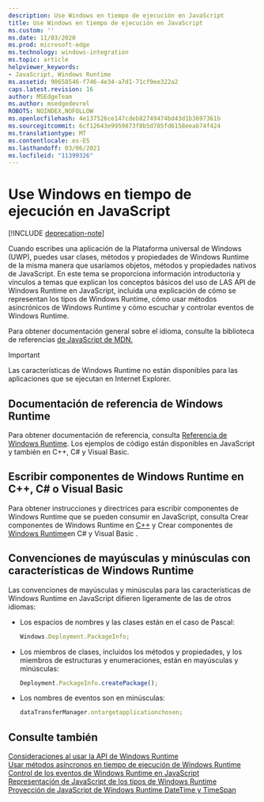 ```yaml
---
description: Use Windows en tiempo de ejecución en JavaScript
title: Use Windows en tiempo de ejecución en JavaScript
ms.custom: ''
ms.date: 11/03/2020
ms.prod: microsoft-edge
ms.technology: windows-integration
ms.topic: article
helpviewer_keywords:
- JavaScript, Windows Runtime
ms.assetid: 90658546-f746-4e34-a7d1-71cf9ee322a2
caps.latest.revision: 16
author: MSEdgeTeam
ms.author: msedgedevrel
ROBOTS: NOINDEX,NOFOLLOW
ms.openlocfilehash: 4e137526ce147cdeb82749474bd43d1b3697361b
ms.sourcegitcommit: 6cf12643e9959873f8b5d785fd6158eeab74f424
ms.translationtype: MT
ms.contentlocale: es-ES
ms.lasthandoff: 03/06/2021
ms.locfileid: "11399326"
---
```

# <a name="using-the-windows-runtime-in-javascript"></a>Use Windows en tiempo de ejecución en JavaScript  

[!INCLUDE [deprecation-note](../includes/legacy-edge-note.md)]  

Cuando escribes una aplicación de la Plataforma universal de Windows \(UWP\), puedes usar clases, métodos y propiedades de Windows Runtime de la misma manera que usaríamos objetos, métodos y propiedades nativos de JavaScript.  En este tema se proporciona información introductoria y vínculos a temas que explican los conceptos básicos del uso de LAS API de Windows Runtime en JavaScript, incluida una explicación de cómo se representan los tipos de Windows Runtime, cómo usar métodos asincrónicos de Windows Runtime y cómo escuchar y controlar eventos de Windows Runtime.  

Para obtener documentación general sobre el idioma, consulte la biblioteca de referencias [de JavaScript de MDN.][MDNJavascriptReference]  

> [!IMPORTANT]
> Las características de Windows Runtime no están disponibles para las aplicaciones que se ejecutan en Internet Explorer.  

## <a name="windows-runtime-reference-documentation"></a>Documentación de referencia de Windows Runtime  

Para obtener documentación de referencia, consulta [Referencia de Windows Runtime][UwpApiIndex].  Los ejemplos de código están disponibles en JavaScript y también en C++, C# y Visual Basic.  

## <a name="writing-windows-runtime-components-in-c-c-or-visual-basic"></a>Escribir componentes de Windows Runtime en C++, C# o Visual Basic  

Para obtener instrucciones y directrices para escribir componentes de Windows Runtime que se pueden consumir en JavaScript, consulta Crear componentes de Windows Runtime en [C++][WindowsUwpWinrtCpp] y Crear componentes de [Windows Runtime][WindowsUwpWinrtCsharpVb]en C# y Visual Basic .  

## <a name="casing-conventions-with-windows-runtime-features"></a>Convenciones de mayúsculas y minúsculas con características de Windows Runtime  

Las convenciones de mayúsculas y minúsculas para las características de Windows Runtime en JavaScript difieren ligeramente de las de otros idiomas:  

*   Los espacios de nombres y las clases están en el caso de Pascal:  
    
    ```javascript
    Windows.Deployment.PackageInfo;
    ```  
    
*   Los miembros de clases, incluidos los métodos y propiedades, y los miembros de estructuras y enumeraciones, están en mayúsculas y minúsculas:  
    
    ```javascript
    Deployment.PackageInfo.createPackage();
    ```  
    
*   Los nombres de eventos son en minúsculas:  
    
    ```javascript
    dataTransferManager.ontargetapplicationchosen;
    ```  
    
## <a name="see-also"></a>Consulte también  

[Consideraciones al usar la API de Windows Runtime][WindowsRuntimeConsiderationsApi]  
[Usar métodos asíncronos en tiempo de ejecución de Windows Runtime][WindowsRuntimeAsynchronousMethods]   
[Control de los eventos de Windows Runtime en JavaScript][WindowsRuntimeEventsJavascript]   
[Representación de JavaScript de los tipos de Windows Runtime][WindowsRuntimeJavascriptTypes]   
[Proyección de JavaScript de Windows Runtime DateTime y TimeSpan][WindowsRuntimeDatetimeTimespan]  

<!-- links -->  

[WindowsRuntimeConsiderationsApi]: ./considerations-when-using-the-windows-runtime-api.md "Consideraciones al usar la API de Windows Runtime | Microsoft Docs"  
[WindowsRuntimeEventsJavascript]: ./handling-windows-runtime-events-in-javascript.md "Controlar eventos de Windows Runtime en JavaScript | Microsoft Docs"  
[WindowsRuntimeJavascriptTypes]: ./javascript-representation-of-windows-runtime-types.md "Representación de JavaScript de tipos de Windows Runtime | Microsoft Docs"  
[WindowsRuntimeAsynchronousMethods]: ./using-windows-runtime-asynchronous-methods.md "Uso de métodos asincrónicos de Windows Runtime | Microsoft Docs"  
[WindowsRuntimeDatetimeTimespan]: ./windows-runtime-datetime-and-timespan-representations.md "Representaciones de DateTime y TimeSpan de Windows Runtime | Microsoft Docs"  

[UwpApiIndex]: /uwp/api/index "Espacios de nombres de Windows UWP | Microsoft Docs"  
[WindowsUwpWinrtCpp]: /windows/uwp/winrt-components/creating-windows-runtime-components-in-cpp "Componentes de Windows Runtime con C++/CX | Microsoft Docs"  
[WindowsUwpWinrtCsharpVb]: /windows/uwp/winrt-components/creating-windows-runtime-components-in-csharp-and-visual-basic "Componentes de Windows Runtime con C# y Visual Basic | Microsoft Docs"  

[MDNJavascriptReference]: https://developer.mozilla.org/docs/Web/JavaScript/Reference "Referencia de JavaScript | MDN"  
